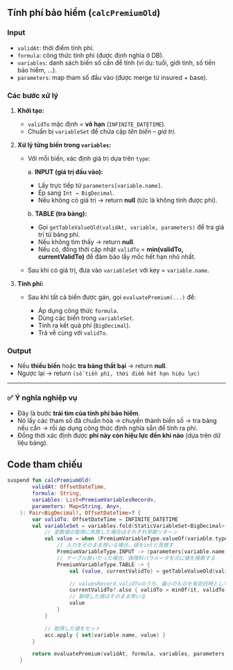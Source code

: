 ## Tính phí bảo hiểm (`calcPremiumOld`)

### Input

* `validAt`: thời điểm tính phí.
* `formula`: công thức tính phí (được định nghĩa ở DB).
* `variables`: danh sách biến số cần để tính (ví dụ: tuổi, giới tính, số tiền bảo hiểm, …).
* `parameters`: map tham số đầu vào (được merge từ insured + base).

### Các bước xử lý

1. **Khởi tạo:**

    * `validTo` mặc định = **vô hạn** (`INFINITE_DATETIME`).
    * Chuẩn bị `variableSet` để chứa cặp *tên biến – giá trị*.

2. **Xử lý từng biến trong `variables`:**

    * Với mỗi biến, xác định giá trị dựa trên `type`:

      a. **INPUT (giá trị đầu vào):**

        * Lấy trực tiếp từ `parameters[variable.name]`.
        * Ép sang `Int → BigDecimal`.
        * Nếu không có giá trị → return **null** (tức là không tính được phí).

      b. **TABLE (tra bảng):**

        * Gọi `getTableValueOld(validAt, variable, parameters)` để tra giá trị từ bảng phí.
        * Nếu không tìm thấy → return **null**.
        * Nếu có, đồng thời cập nhật `validTo` = **min(validTo, currentValidTo)** để đảm bảo lấy mốc hết hạn nhỏ nhất.

    * Sau khi có giá trị, đưa vào `variableSet` với key = `variable.name`.

3. **Tính phí:**

    * Sau khi tất cả biến được gán, gọi `evaluatePremium(...)` để:

        * Áp dụng công thức `formula`.
        * Dùng các biến trong `variableSet`.
        * Tính ra kết quả phí (`BigDecimal`).
        * Trả về cùng với `validTo`.

### Output

* Nếu **thiếu biến** hoặc **tra bảng thất bại** → return **null**.
* Ngược lại → return `(số tiền phí, thời điểm hết hạn hiệu lực)`

---

### ✅ Ý nghĩa nghiệp vụ

* Đây là bước **trái tim của tính phí bảo hiểm**.
* Nó lấy các tham số đã chuẩn hóa → chuyển thành biến số → tra bảng nếu cần → rồi áp dụng công thức định nghĩa sẵn để tính ra phí.
* Đồng thời xác định được **phí này còn hiệu lực đến khi nào** (dựa trên dữ liệu bảng).


## Code tham chiếu

```kotlin
suspend fun calcPremiumOld(
        validAt: OffsetDateTime,
        formula: String,
        variables: List<PremiumVariablesRecord>,
        parameters: Map<String, Any>,
    ): Pair<BigDecimal?, OffsetDateTime>? {
        var validTo: OffsetDateTime = INFINITE_DATETIME
        val variableSet = variables.fold(StaticVariableSet<BigDecimal>()) { acc, variable ->
            // 変数値の取得に失敗した場合はそれぞれ早期リターン
            val value = when (PremiumVariableType.valueOf(variable.type!!)) {
                // 入力をそのまま用いる場合、値をintと見做す
                PremiumVariableType.INPUT -> (parameters[variable.name] as Int?)?.toBigDecimal() ?: return null
                // テーブル扱いだった場合、保険料パラメータを元に値を検索する
                PremiumVariableType.TABLE -> {
                    val (value, currentValidTo) = getTableValueOld(validAt, variable, parameters) ?: return null

                    // valuesRecord.validToのうち、最小のものを有効日時として保持
                    currentValidTo?.also { validTo = minOf(it, validTo) }
                    // 取得した値はそのまま用いる
                    value
                }
            }

            // 取得した値をセット
            acc.apply { set(variable.name, value) }
        }

        return evaluatePremium(validAt, formula, variables, parameters, validTo, variableSet)
    }
```